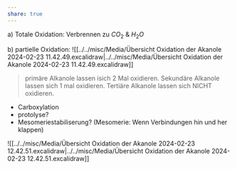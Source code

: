 ```yaml
---
share: true
---
```


a) Totale Oxidation: Verbrennen zu $CO_{2}$ & $H_{2}O$

b) partielle Oxidation: 
![[../../misc/Media/Übersicht Oxidation der Akanole 2024-02-23 11.42.49.excalidraw|../../misc/Media/Übersicht Oxidation der Akanole 2024-02-23 11.42.49.excalidraw]]


> primäre Alkanole lassen isich 2 Mal oxidieren.
> Sekundäre Alkanole lassen sich 1 mal oxidieren.
> Tertiäre  Alkanole lassen sich NICHT oxidieren.


- Carboxylation 
- protolyse? 
- Mesomeriestabiliserung? (Mesomerie: Wenn Verbindungen hin und her klappen)

![[../../misc/Media/Übersicht Oxidation der Akanole 2024-02-23 12.42.51.excalidraw|../../misc/Media/Übersicht Oxidation der Akanole 2024-02-23 12.42.51.excalidraw]]

